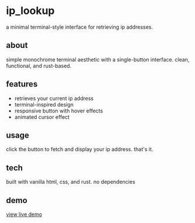 # ip_lookup

a minimal terminal-style interface for retrieving ip addresses.

## about

simple monochrome terminal aesthetic with a single-button interface. clean, functional, and rust-based.

## features

- retrieves your current ip address
- terminal-inspired design
- responsive button with hover effects
- animated cursor effect

## usage

click the button to fetch and display your ip address. that's it.

## tech

built with vanilla html, css, and rust. no dependencies

## demo

[view live demo](https://lazy.fly.dev/)
